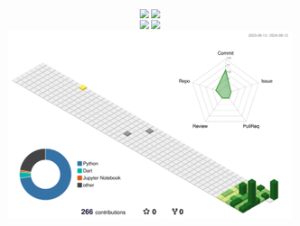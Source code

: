 <div align="center">
  <div>
    <img src="https://capsule-render.vercel.app/api?type=venom&height=300&color=0:FFFFFF,100:000000&text=Hi&desc=there&animation=fadeIn&fontColor=ffffff"">
    <img src="http://github-profile-summary-cards.vercel.app/api/cards/profile-details?username=ethanmorian&theme=graywhite">
  </div>

  <div>
    <img src="http://github-profile-summary-cards.vercel.app/api/cards/stats?username=ethanmorian&theme=graywhite">
    <img src="http://github-profile-summary-cards.vercel.app/api/cards/productive-time?username=ethanmorian&theme=graywhite&utcOffset=9">
  </div>

  <img src="./profile-3d-contrib/profile-season-animate.svg">
</div>
